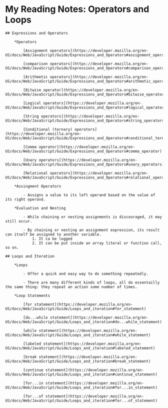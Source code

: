 # My Reading Notes: Operators and Loops

    ## Expressions and Operators

        *Operators

            [Assignment operators](https://developer.mozilla.org/en-US/docs/Web/JavaScript/Guide/Expressions_and_Operators#assignment_operators)  

            [comparison operators](https://developer.mozilla.org/en-US/docs/Web/JavaScript/Guide/Expressions_and_Operators#comparison_operators)  

            [Arithmetic operators](https://developer.mozilla.org/en-US/docs/Web/JavaScript/Guide/Expressions_and_Operators#arithmetic_operators)  

            [Bitwise operator](https://developer.mozilla.org/en-US/docs/Web/JavaScript/Guide/Expressions_and_Operators#bitwise_operators)  

            [Logical operators](https://developer.mozilla.org/en-US/docs/Web/JavaScript/Guide/Expressions_and_Operators#logical_operators)  

            [String operators](https://developer.mozilla.org/en-US/docs/Web/JavaScript/Guide/Expressions_and_Operators#string_operators)  

            [Conditional (ternary) operators](https://developer.mozilla.org/en-US/docs/Web/JavaScript/Guide/Expressions_and_Operators#conditional_ternary_operator)  

            [Comma operator](https://developer.mozilla.org/en-US/docs/Web/JavaScript/Guide/Expressions_and_Operators#comma_operator)  

            [Unary operators](https://developer.mozilla.org/en-US/docs/Web/JavaScript/Guide/Expressions_and_Operators#unary_operators)  

            [Relational operators](https://developer.mozilla.org/en-US/docs/Web/JavaScript/Guide/Expressions_and_Operators#relational_operators)

        *Assingment Operators

            - Assigns a value to its left operand based on the value of its right operand.

        *Evaluation and Nesting

            - While chaining or nesting assignments is discouraged, it may still occur.

            - By chaining or nesting an assignment expression, its result can itself be assigned to another variable.
                1. It ca be logged
                2. It can be put inside an array literal or function call, so on.

    ## Loops and Iteration

        *Loops

            - Offer a quick and easy way to do something repeatedly.

            - There are many different kinds of loops, all do essentailly the same thing: they repeat an action some number of times.

        *Loop Statements

            [for statement](https://developer.mozilla.org/en-US/docs/Web/JavaScript/Guide/Loops_and_iteration#for_statement)  

            [do...while statement](https://developer.mozilla.org/en-US/docs/Web/JavaScript/Guide/Loops_and_iteration#do...while_statement)  

            [while statement](https://developer.mozilla.org/en-US/docs/Web/JavaScript/Guide/Loops_and_iteration#while_statement)  

            [labeled statement](https://developer.mozilla.org/en-US/docs/Web/JavaScript/Guide/Loops_and_iteration#labeled_statement)  

            [break statement](https://developer.mozilla.org/en-US/docs/Web/JavaScript/Guide/Loops_and_iteration#break_statement)  
        
            [continue statement](https://developer.mozilla.org/en-US/docs/Web/JavaScript/Guide/Loops_and_iteration#continue_statement)  

            [for...in statement](https://developer.mozilla.org/en-US/docs/Web/JavaScript/Guide/Loops_and_iteration#for...in_statement)  

            [for...of statement](https://developer.mozilla.org/en-US/docs/Web/JavaScript/Guide/Loops_and_iteration#for...of_statement)  
            